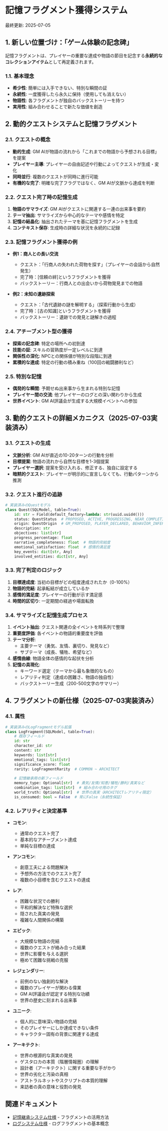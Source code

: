 # 記憶フラグメント獲得システム

最終更新: 2025-07-05

## 1. 新しい位置づけ：「ゲーム体験の記念碑」

記憶フラグメントは、プレイヤーの重要な達成や物語の節目を記念する**永続的なコレクションアイテム**として再定義されます。

### 1.1. 基本理念
- **希少性**: 簡単には入手できない、特別な瞬間の証
- **永続性**: 一度獲得したら永久に保持（使用しても消えない）
- **物語性**: 各フラグメントが独自のバックストーリーを持つ
- **実用性**: 組み合わせることで新たな価値を創造

## 2. 動的クエストシステムと記憶フラグメント

### 2.1. クエストの概念
- **動的生成**: GM AIが物語の流れから「これまでの物語から予想される目標」を提案
- **プレイヤー主導**: プレイヤーの自由記述や行動によってクエストが生成・変化
- **同時並行**: 複数のクエストが同時に進行可能
- **有機的な完了**: 明確な完了フラグではなく、GM AIが文脈から達成を判断

### 2.2. クエスト完了時の記憶生成
1. **物語のサマライズ**: GM AIがクエストに関連する一連の出来事を要約
2. **テーマ抽出**: サマライズから中心的なテーマや感情を特定
3. **記憶の結晶化**: 抽出されたテーマを基に記憶フラグメントを生成
4. **コンテキスト保存**: 生成時の詳細な状況を永続的に記録

### 2.3. 記憶フラグメント獲得の例
- **例1：商人との長い交流**
  - クエスト：「行商人の失われた荷物を探す」（プレイヤーの会話から自然発生）
  - 完了時：[信頼の絆]というフラグメントを獲得
  - バックストーリー：行商人との出会いから荷物発見までの物語
  
- **例2：未知の遺跡探索**
  - クエスト：「古代遺跡の謎を解明する」（探索行動から生成）
  - 完了時：[古の知識]というフラグメントを獲得
  - バックストーリー：遺跡での発見と謎解きの過程

### 2.4. アチーブメント型の獲得
- **探索の記念碑**: 特定の場所への初到達
- **技能の証**: スキルの習熟度が一定レベルに到達
- **関係性の深化**: NPCとの関係値が特別な段階に到達
- **累積的な達成**: 特定の行動の積み重ね（100回の戦闘勝利など）

### 2.5. 特別な記憶
- **偶発的な瞬間**: 予期せぬ出来事から生まれる特別な記憶
- **プレイヤー間の交流**: 他プレイヤーのログとの深い関わりから生成
- **世界イベント**: GM AI評議会が生成する大規模イベントへの参加

## 3. 動的クエストの詳細メカニクス（2025-07-03実装済み）

### 3.1. クエストの生成
- **文脈分析**: GM AIが直近の10-20ターンの行動を分析
- **目標提案**: 物語の流れから自然な目標を1-3個提案
- **プレイヤー選択**: 提案を受け入れる、修正する、独自に設定する
- **暗黙的クエスト**: プレイヤーが明示的に宣言しなくても、行動パターンから推測

### 3.2. クエスト進行の追跡
```python
# 実装済みのQuestモデル
class Quest(SQLModel, table=True):
    id: str = Field(default_factory=lambda: str(uuid.uuid4()))
    status: QuestStatus  # PROPOSED, ACTIVE, PROGRESSING, NEAR_COMPLETION, COMPLETED, ABANDONED, FAILED
    origin: QuestOrigin  # GM_PROPOSED, PLAYER_DECLARED, BEHAVIOR_INFERRED, NPC_GIVEN, WORLD_EVENT
    description: str
    objectives: list[str]
    progress_percentage: float
    narrative_completeness: float  # 物語的完結度
    emotional_satisfaction: float  # 感情的満足度
    key_events: dict[str, Any]
    involved_entities: dict[str, Any]
```

### 3.3. 完了判定のロジック
1. **目標達成度**: 当初の目標がどの程度達成されたか（0-100%）
2. **物語的完結**: 起承転結が成立しているか
3. **感情的満足度**: プレイヤーの行動が示す満足感
4. **時間的区切り**: 一定期間の経過や場面転換

### 3.4. サマライズと記憶生成プロセス
1. **イベント抽出**: クエスト関連の全イベントを時系列で整理
2. **重要度評価**: 各イベントの物語的重要度を評価
3. **テーマ分析**: 
   - 主要テーマ（勇気、友情、裏切り、発見など）
   - サブテーマ（成長、犠牲、希望など）
4. **感情曲線**: 物語全体の感情的な起伏を分析
5. **記憶の具現化**:
   - キーワード選定（テーマから最も象徴的なもの）
   - レアリティ判定（達成の困難さ、物語の独自性）
   - バックストーリー生成（200-500文字のサマリー）

## 4. フラグメントの新仕様（2025-07-03実装済み）

### 4.1. 属性
```python
# 実装済みのLogFragmentモデル拡張
class LogFragment(SQLModel, table=True):
    # 既存フィールド
    id: str
    character_id: str
    content: str
    keywords: list[str]
    emotional_tags: list[str]
    significance_score: float
    rarity: LogFragmentRarity  # COMMON ~ ARCHITECT
    
    # 記憶継承用の新フィールド
    memory_type: Optional[str]  # 勇気/友情/知恵/犠牲/勝利/真実など
    combination_tags: list[str]  # 組み合わせ用のタグ
    world_truth: Optional[str]  # 世界の真実（ARCHITECTレアリティ限定）
    is_consumed: bool = False  # 常にFalse（永続性保証）
```

### 4.2. レアリティと決定基準
- **コモン**: 
  - 通常のクエスト完了
  - 基本的なアチーブメント達成
  - 単純な目標の達成
  
- **アンコモン**: 
  - 創意工夫による問題解決
  - 予想外の方法でのクエスト完了
  - 複数の小目標を含むクエストの達成
  
- **レア**: 
  - 困難な状況での勝利
  - 平和的解決など特殊な選択
  - 隠された真実の発見
  - 複雑な人間関係の構築
  
- **エピック**: 
  - 大規模な物語の完結
  - 複数のクエストが絡み合った結果
  - 世界に影響を与える選択
  - 極めて困難な挑戦の克服
  
- **レジェンダリー**: 
  - 前例のない独創的な解決
  - 複数のプレイヤーが関わる偉業
  - GM AI評議会が認定する特別な功績
  - 世界の歴史に刻まれる出来事
  
- **ユニーク**: 
  - 個人的に意味深い物語の完結
  - そのプレイヤーにしか達成できない条件
  - キャラクター固有の背景に関連する達成

- **アーキテクト**: 
  - 世界の根源的な真実の発見
  - ゲスタロカの本質（階層情報圏）の理解
  - 設計者（アーキテクト）に関する重要な手がかり
  - 世界の劣化と汚染の真相
  - アストラルネットやスクリプトの本質的理解
  - 来訪者の真の意味と役割の発見

## 関連ドキュメント
- [記憶継承システム仕様](memoryInheritance.md) - フラグメントの活用方法
- [ログシステム仕様](log.md) - ログフラグメントの基本概念
